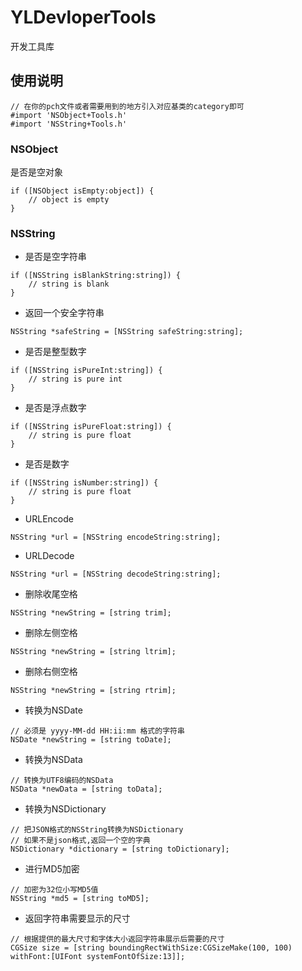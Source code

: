 YLDevloperTools
===
开发工具库
## 使用说明
```objc
// 在你的pch文件或者需要用到的地方引入对应基类的category即可
#import 'NSObject+Tools.h'
#import 'NSString+Tools.h'
```

### NSObject
是否是空对象
```objc
if ([NSObject isEmpty:object]) {
	// object is empty
}
```
### NSString
* 是否是空字符串
```objc
if ([NSString isBlankString:string]) {
	// string is blank
}
```
* 返回一个安全字符串
```objc
NSString *safeString = [NSString safeString:string];
```
* 是否是整型数字
```objc
if ([NSString isPureInt:string]) {
	// string is pure int
}
```
* 是否是浮点数字
```objc
if ([NSString isPureFloat:string]) {
	// string is pure float
}
```
* 是否是数字
```objc
if ([NSString isNumber:string]) {
	// string is pure float
}
```
* URLEncode
```objc
NSString *url = [NSString encodeString:string];
```
* URLDecode
```objc
NSString *url = [NSString decodeString:string];
```
* 删除收尾空格
```objc
NSString *newString = [string trim];
```
* 删除左侧空格
```objc
NSString *newString = [string ltrim];
```
* 删除右侧空格
```objc
NSString *newString = [string rtrim];
```
* 转换为NSDate
```objc
// 必须是 yyyy-MM-dd HH:ii:mm 格式的字符串
NSDate *newString = [string toDate];
```
* 转换为NSData
```objc
// 转换为UTF8编码的NSData
NSData *newData = [string toData];
```
* 转换为NSDictionary
```objc
// 把JSON格式的NSString转换为NSDictionary
// 如果不是json格式,返回一个空的字典
NSDictionary *dictionary = [string toDictionary];
```
* 进行MD5加密
```objc
// 加密为32位小写MD5值
NSString *md5 = [string toMD5];
```
* 返回字符串需要显示的尺寸
```objc
// 根据提供的最大尺寸和字体大小返回字符串展示后需要的尺寸
CGSize size = [string boundingRectWithSize:CGSizeMake(100, 100) withFont:[UIFont systemFontOfSize:13]];
```
